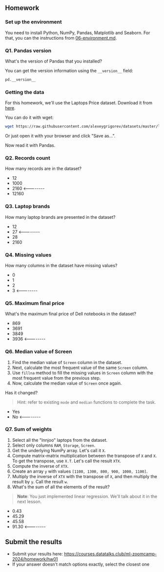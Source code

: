 ## Homework

### Set up the environment

You need to install Python, NumPy, Pandas, Matplotlib and Seaborn. For that, you can the instructions from
[06-environment.md](../../../01-intro/06-environment.md).

### Q1. Pandas version

What's the version of Pandas that you installed?

You can get the version information using the `__version__` field:

```python
pd.__version__
```

### Getting the data 

For this homework, we'll use the Laptops Price dataset. Download it from 
[here](https://raw.githubusercontent.com/alexeygrigorev/datasets/master/laptops.csv).

You can do it with wget:

```bash
wget https://raw.githubusercontent.com/alexeygrigorev/datasets/master/laptops.csv
```

Or just open it with your browser and click "Save as...".

Now read it with Pandas.

### Q2. Records count

How many records are in the dataset?

- 12
- 1000
- 2160 <--------
- 12160

### Q3. Laptop brands

How many laptop brands are presented in the dataset?

- 12
- 27 <--------
- 28
- 2160

### Q4. Missing values

How many columns in the dataset have missing values?

- 0
- 1
- 2
- 3 <--------

### Q5. Maximum final price

What's the maximum final price of Dell notebooks in the dataset?

- 869
- 3691
- 3849
- 3936 <--------

### Q6. Median value of Screen

1. Find the median value of `Screen` column in the dataset.
2. Next, calculate the most frequent value of the same `Screen` column.
3. Use `fillna` method to fill the missing values in `Screen` column with the most frequent value from the previous step.
4. Now, calculate the median value of `Screen` once again.

Has it changed?

> Hint: refer to existing `mode` and `median` functions to complete the task.

- Yes
- No <--------

### Q7. Sum of weights

1. Select all the "Innjoo" laptops from the dataset.
2. Select only columns `RAM`, `Storage`, `Screen`.
3. Get the underlying NumPy array. Let's call it `X`.
4. Compute matrix-matrix multiplication between the transpose of `X` and `X`. To get the transpose, use `X.T`. Let's call the result `XTX`.
5. Compute the inverse of `XTX`.
6. Create an array `y` with values `[1100, 1300, 800, 900, 1000, 1100]`.
7. Multiply the inverse of `XTX` with the transpose of `X`, and then multiply the result by `y`. Call the result `w`.
8. What's the sum of all the elements of the result?

> **Note**: You just implemented linear regression. We'll talk about it in the next lesson.

- 0.43
- 45.29
- 45.58
- 91.30 <--------


## Submit the results

* Submit your results here: https://courses.datatalks.club/ml-zoomcamp-2024/homework/hw01
* If your answer doesn't match options exactly, select the closest one